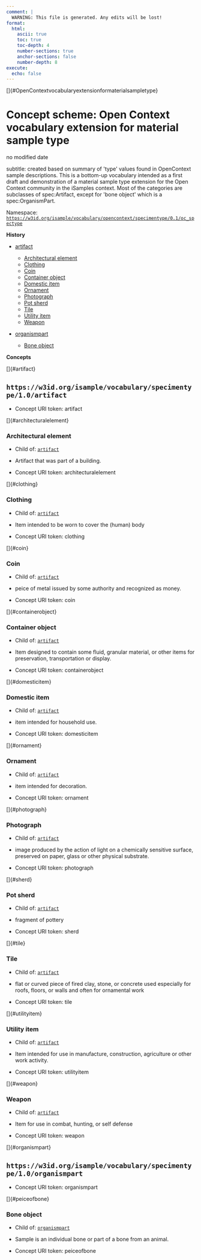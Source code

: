 ```yaml
---
comment: | 
  WARNING: This file is generated. Any edits will be lost!
format:
  html:
    ascii: true
    toc: true
    toc-depth: 4
    number-sections: true
    anchor-sections: false
    number-depth: 8
execute:
  echo: false
---
```


[]{#OpenContextvocabularyextensionformaterialsampletype}

# **Concept scheme:** Open Context vocabulary extension for material sample type

no modified date

subtitle: 
  created based on summary of 'type' values found in OpenContext sample descriptions. This is a bottom-up vocabulary intended as a first draft and demonstration of a material sample type extension for the Open Context community in the iSamples context. Most of the categories are subclasses of spec:Artifact, except for 'bone object' which is a spec:OrganismPart.

Namespace: 
[`https://w3id.org/isample/vocabulary/opencontext/specimentype/0.1/oc_spectype`](https://w3id.org/isample/vocabulary/opencontext/specimentype/0.1/oc_spectype)

**History**


- [artifact](#artifact)
    - [Architectural element](#architecturalelement)
    - [Clothing](#clothing)
    - [Coin](#coin)
    - [Container object](#containerobject)
    - [Domestic item](#domesticitem)
    - [Ornament](#ornament)
    - [Photograph](#photograph)
    - [Pot sherd](#sherd)
    - [Tile](#tile)
    - [Utility item](#utilityitem)
    - [Weapon](#weapon)

- [organismpart](#organismpart)
    - [Bone object](#peiceofbone)

**Concepts**

[]{#artifact}

##  `https://w3id.org/isample/vocabulary/specimentype/1.0/artifact`

- Concept URI token: artifact


[]{#architecturalelement}

###  Architectural element


- Child of:
 [`artifact`](#artifact)

- Artifact that was part of a building.
- Concept URI token: architecturalelement


[]{#clothing}

###  Clothing


- Child of:
 [`artifact`](#artifact)

- Item intended to be worn to cover the (human) body
- Concept URI token: clothing


[]{#coin}

###  Coin


- Child of:
 [`artifact`](#artifact)

- peice of metal issued by some authority and recognized as money.
- Concept URI token: coin


[]{#containerobject}

###  Container object


- Child of:
 [`artifact`](#artifact)

- Item designed to contain some fluid, granular material, or other
items for preservation, transportation or display.
- Concept URI token: containerobject


[]{#domesticitem}

###  Domestic item


- Child of:
 [`artifact`](#artifact)

- item intended for household use.
- Concept URI token: domesticitem


[]{#ornament}

###  Ornament


- Child of:
 [`artifact`](#artifact)

- item intended for decoration.
- Concept URI token: ornament


[]{#photograph}

###  Photograph


- Child of:
 [`artifact`](#artifact)

- image produced by the action of light on a chemically sensitive
surface, preserved on paper, glass or other physical substrate.
- Concept URI token: photograph


[]{#sherd}

###  Pot sherd


- Child of:
 [`artifact`](#artifact)

- fragment of pottery
- Concept URI token: sherd


[]{#tile}

###  Tile


- Child of:
 [`artifact`](#artifact)

- flat or curved piece of fired clay, stone, or concrete used
especially for roofs, floors, or walls and often for ornamental work
- Concept URI token: tile


[]{#utilityitem}

###  Utility item


- Child of:
 [`artifact`](#artifact)

- Item intended for use in manufacture, construction, agriculture or
other work activity.
- Concept URI token: utilityitem


[]{#weapon}

###  Weapon


- Child of:
 [`artifact`](#artifact)

- Item for use in combat, hunting, or self defense
- Concept URI token: weapon



[]{#organismpart}

##  `https://w3id.org/isample/vocabulary/specimentype/1.0/organismpart`

- Concept URI token: organismpart


[]{#peiceofbone}

###  Bone object


- Child of:
 [`organismpart`](#organismpart)

- Sample is an individual bone or part of a bone from an animal.
- Concept URI token: peiceofbone



